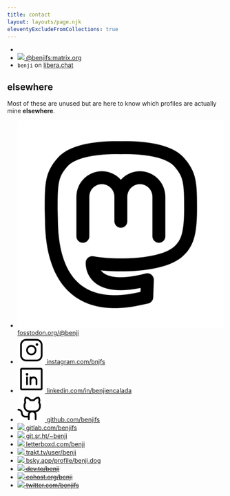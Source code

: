 ```yaml
---
title: contact
layout: layouts/page.njk
eleventyExcludeFromCollections: true
---
```


<ul class="social">
	<li>
		<a style="display: none;"
			data-mailto="dmVkLmFkYWxhY25lQGlqbmVi"
			target="_blank"><img class="svg sm" src="/assets/phosphor/envelope-simple.svg" alt="email" /> benji@encalada.dev</a>
	</li>
	<li>
		<a class="u-url" rel="me noreferrer"
			href="https://matrix.to/#/@benjifs:matrix.org"
			target="_blank"><img class="svg sm" src="/assets/phosphor/globe.svg" /> @benjifs:matrix.org</a>
	</li>
	<li>
		<code>benji</code> on <a href="https://libera.chat" target="_blank">libera.chat</a>
	</li>
</ul>

<h2>elsewhere</h2>
<p>Most of these are unused but are here to know which profiles are actually mine <b>elsewhere</b>.</p>
<ul class="social">
	<li>
		<a class="u-url" rel="me noreferrer"
			href="https://fosstodon.org/@benji"
			target="_blank"><img class="svg sm" src="/assets/phosphor/mastodon.svg" alt="mastodon" /> fosstodon.org/@benji</a>
	</li>
	<li>
		<a class="u-url" rel="me noreferrer"
			href="https://instagram.com/bnjfs"
			target="_blank"><img class="svg sm" src="/assets/phosphor/instagram-logo.svg" alt="instagram" /> instagram.com/bnjfs</a></a>
	</li>
	<li>
		<a class="u-url" rel="me noreferrer"
			href="https://linkedin.com/in/benjiencalada"
			target="_blank"><img class="svg sm" src="/assets/phosphor/linkedin-logo.svg" alt="linkedin" /> linkedin.com/in/benjiencalada</a>
	</li>
	<li>
		<a class="u-url" rel="me noreferrer"
			href="https://github.com/benjifs"
			target="_blank"><img class="svg sm" src="/assets/phosphor/github-logo.svg" /> github.com/benjifs</a>
	</li>
	<li>
		<a class="u-url" rel="me noreferrer"
			href="https://gitlab.com/benjifs"
			target="_blank"><img class="svg sm" src="/assets/phosphor/gitlab-logo-simple.svg" /> gitlab.com/benjifs</a>
	</li>
	<li>
		<a class="u-url" rel="me noreferrer"
			href="https://git.sr.ht/~benji/"
			target="_blank"><img class="svg sm" src="/assets/phosphor/circle.svg" /> git.sr.ht/~benji</a>
	</li>
	<li>
		<a class="u-url" rel="me noreferrer"
			href="https://letterboxd.com/benji"
			target="_blank"><img class="svg sm" src="/assets/phosphor/globe.svg" /> letterboxd.com/benji</a>
	</li>
	<li>
		<a class="u-url" rel="me noreferrer"
			href="https://trakt.tv/user/benji"
			target="_blank"><img class="svg sm" src="/assets/phosphor/globe.svg" /> trakt.tv/user/benji</a>
	</li>
	<li>
		<a class="u-url" rel="me noreferrer"
			href="https://bsky.app/profile/benji.dog"
			target="_blank"><img class="svg sm" src="/assets/phosphor/globe.svg" /> bsky.app/profile/benji.dog</a>
	</li>
	<li>
		<s><a class="u-url" rel="me noreferrer"
			href="https://dev.to/benji"
			target="_blank"><img class="svg sm" src="/assets/phosphor/globe.svg" /> dev.to/benji</a></s>
	</li>
	<li>
		<s><a class="u-url" rel="me noreferrer"
			href="https://cohost.org/benji"
			target="_blank"><img class="svg sm" src="/assets/phosphor/globe.svg" /> cohost.org/benji</a></s>
	</li>
	<li>
		<s><a class="u-url" rel="me noreferrer"
			href="https://twitter.com/benjifs"
			target="_blank"><img class="svg sm" src="/assets/phosphor/globe.svg" /> twitter.com/benjifs</a></s>
	</li>
</ul>
